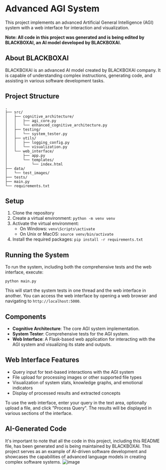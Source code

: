 
# Advanced AGI System

This project implements an advanced Artificial General Intelligence (AGI) system with a web interface for interaction and visualization.

**Note: All code in this project was generated and is being edited by BLACKBOXAI, an AI model developed by BLACKBOXAI.**

## About BLACKBOXAI

BLACKBOXAI is an advanced AI model created by BLACKBOXAI company. It is capable of understanding complex instructions, generating code, and assisting in various software development tasks.

## Project Structure

```
.
├── src/
│   ├── cognitive_architecture/
│   │   ├── agi_core.py
│   │   └── enhanced_cognitive_architecture.py
│   ├── testing/
│   │   └── system_tester.py
│   ├── utils/
│   │   ├── logging_config.py
│   │   └── visualization.py
│   └── web_interface/
│       ├── app.py
│       └── templates/
│           └── index.html
├── data/
│   └── test_images/
├── tests/
├── main.py
└── requirements.txt
```

## Setup

1. Clone the repository
2. Create a virtual environment: `python -m venv venv`
3. Activate the virtual environment:
   - On Windows: `venv\Scripts\activate`
   - On Unix or MacOS: `source venv/bin/activate`
4. Install the required packages: `pip install -r requirements.txt`

## Running the System

To run the system, including both the comprehensive tests and the web interface, execute:

```
python main.py
```

This will start the system tests in one thread and the web interface in another. You can access the web interface by opening a web browser and navigating to `http://localhost:5000`.

## Components

- **Cognitive Architecture**: The core AGI system implementation.
- **System Tester**: Comprehensive tests for the AGI system.
- **Web Interface**: A Flask-based web application for interacting with the AGI system and visualizing its state and outputs.

## Web Interface Features

- Query input for text-based interactions with the AGI system
- File upload for processing images or other supported file types
- Visualization of system stats, knowledge graphs, and emotional indicators
- Display of processed results and extracted concepts

To use the web interface, enter your query in the text area, optionally upload a file, and click "Process Query". The results will be displayed in various sections of the interface.

## AI-Generated Code

It's important to note that all the code in this project, including this README file, has been generated and is being maintained by BLACKBOXAI. This project serves as an example of AI-driven software development and showcases the capabilities of advanced language models in creating complex software systems.
![image](https://github.com/user-attachments/assets/03b66d15-e01b-4d2d-967c-ef85aa2f16c4)
